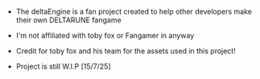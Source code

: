 * The deltaEngine is a fan project created to help other developers make their own DELTARUNE fangame 
* I'm not affiliated with toby fox or Fangamer in anyway
 * Credit for toby fox and his team for the assets used in this project!  

* Project is still W.I.P [15/7/25]
